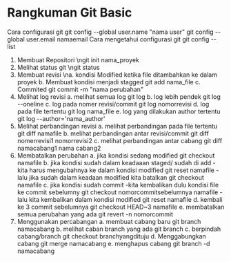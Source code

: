 # Rangkuman Git Basic 

Cara configurasi git
	git config --global user.name "nama user"
	git config --global user.email namaemail
Cara mengetahui configurasi git
	git config --list

1. Membuat Repositori
	\ngit init nama_proyek
2. Melihat status git 
	\ngit status
3. Membuat revisi
	\na. kondisi Modified ketika file ditambahkan ke dalam proyek
	b. Membuat kondisi menjadi stagged
		git add nama_file
	c. Commited 
		git commit -m "nama perubahan"
4. Melihat log revisi
	a. melihat semua log
		git log
	b. log lebih pendek
		git log --oneline
	c. log pada nomer revisi/commit
		git log nomorrevisi
	d. log pada file tertentu
		git log nama_file
	e. log yang dilakukan author tertentu
		git log --author='nama_author'
5. Melihat perbandingan revisi
	a. melihat perbandingan pada file tertentu
		git diff namafile
	b. melihat perbandingan antar revisi/commit
		git diff nomerrevisi1 nomorrevisi2
	c. melihat perbandingan antar cabang
		git diff namacabang1 nama cabang2
6. Membatalkan perubahan 
	a. jika kondisi sedang modified
		git checkout namafile
	b. jika kondisi sudah dalam keadaaan staged/ sudah di add
		- kita harus mengubahnya ke dalam kondisi modified
			git reset namafile
		-lalu jika sudah dalam keadaan modified kita batalkan
			git checkout namafile
	c. jika kondisi sudah commit
		-kita kembalikan dulu kondisi file ke commit sebelumny
			git checkout nomorcommitsebelumnya namafile
		-lalu kita kembalikan dalam kondisi modified
			git reset namafile
	d. kembali ke 3 commit sebelumnya
		git checkout HEAD~3 namafile
	e. membatalkan semua perubahan yang ada
		git revert -n nomorcommit
7. Menggunakan percabangan
	a. membuat cabang baru
		git branch namacabang
	b. melihat caban branch yang ada
		git branch
	c. berpindah cabang/branch
		git checkout branchyangdituju
	d. Menggabungkan cabang
		git merge namacabang
	e. menghapus cabang 
		git branch -d namacabang
